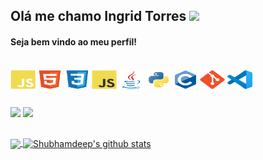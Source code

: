 ## Olá me chamo Ingrid Torres <img src="https://github.com/TheDudeThatCode/TheDudeThatCode/blob/master/Assets/Mario_Hello_Big.gif" width="30px">
<h4>Seja bem vindo ao meu perfil!<h4>

<div style="display: inline_block"><br>
<code><img align="center" alt="Ingrid-Js" height="30" width="40" src="https://raw.githubusercontent.com/devicons/devicon/master/icons/javascript/javascript-plain.svg"></code>
<code><img align="center" alt="Ingrid-HTML" height="30" width="40" src="https://raw.githubusercontent.com/devicons/devicon/master/icons/html5/html5-original.svg"></code>
<code><img align="center" alt="Ingrid-CSS" height="30" width="40" src="https://raw.githubusercontent.com/devicons/devicon/master/icons/css3/css3-original.svg"></code>
<code><img align="center" alt="Ingrid-PHP" height="30" width="40" src="https://raw.githubusercontent.com/devicons/devicon/master/icons/javascript/javascript-original.svg"></code>
<code><img align="center" alt="Ingrid-bootstrap" height="30" width="40" src="https://raw.githubusercontent.com/devicons/devicon/master/icons/java/java-original.svg"></code>
<code><img align="center" alt="Ingrid-jquery" height="30" width="40" src="https://raw.githubusercontent.com/devicons/devicon/master/icons/python/python-original.svg"></code>
<code><img align="center" alt="Ingrid-github" height="30" width="40" src="https://raw.githubusercontent.com/devicons/devicon/master/icons/c/c-original.svg"></code>
<code><img align="center" alt="Ingrid-git" height="30" width="40" src="https://raw.githubusercontent.com/devicons/devicon/master/icons/git/git-original.svg"></code>
<code><img align="center" alt="Ingrid-vscode" height="30" width="40" src="https://raw.githubusercontent.com/devicons/devicon/master/icons/vscode/vscode-original.svg"></code>
</div>
  
  ##
   
  <div> 
  <a href="https://instagram.com/gamer_ingrid" target="_blank"><img src="https://img.shields.io/badge/-instagram-%23E4405F?style=for-the-badge&logo=instagram&logoColor=white" target="_blank"></a>
  <a href="https://www.linkedin.com/in/ingrid-torres-7bb250248/" target="_blank"><img src="https://img.shields.io/badge/-LinkedIn-%230077B5?style=for-the-badge&logo=linkedin&logoColor=white" target="_blank"></a> 
  
</div>

   ##
   
   <a href="https://github.com/IngridTGit">
  <img align="center" src="https://github-readme-stats.vercel.app/api/top-langs/?username=IngridTGit&theme=dark&hide_langs_below=1" />
</a>

<a href="https://github.com/Aieff">
 <img align="center" src="https://github-readme-stats.vercel.app/api?username=IngridTGit&show_icons=true&theme=dark&line_height=27" alt="Shubhamdeep's github stats"/>
</a>

